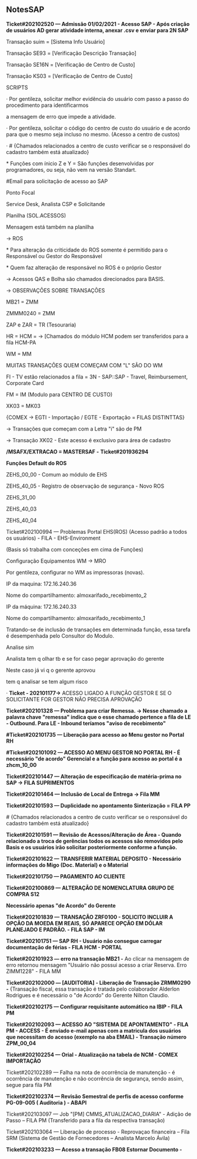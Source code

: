 ## NotesSAP





**Ticket#202102520 — Admissão 01/02/2021 - Acesso SAP - Após criação de usuários AD gerar  atividade interna, anexar .csv e enviar para 2N SAP** 

 

Transação suim = [Sistema Info Usuário] 

Transação SE93 = [Verificação Descrição Transação] 

Transação SE16N = [Verificação de Centro de Custo] 

Transação KS03 = [Verificação de Centro de Custo] 

 

 

SCRIPTS 

 

·     Por gentileza, solicitar melhor evidência do usuário com passo a passo do procedimento para identificarmos 

a mensagem de erro que impede a atividade. 

 

·     Por  gentileza, solicitar o código do centro de custo do usuário e de acordo  para que o mesmo seja incluso no mesmo. (Acesso a centro de custos) 

·     # {Chamados relacionados a centro de custo verificar se o responsável do cadastro também está atualizado} 

 

  \* Funções com ínicio Z e Y = São funções desenvolvidas por programadores, ou seja, não vem na versão Standart. 

 

 

\#Email para solicitação de acesso ao SAP 

 

 Ponto Focal 

 Service Desk, Analista CSP e Solicitande 

 Planilha (SOL.ACESSOS) 

 Mensagem está também na planilha 

 

-> ROS 

 \* Para alteração da criticidade do ROS somente é permitido para o Responsável ou Gestor do Responsável 

 \* Quem faz alteração de responsável no ROS é o próprio Gestor 

 

-> Acessos QAS e Bolha são chamados direcionados para BASIS. 

 

 

-> OBSERVAÇÕES SOBRE TRANSAÇÕES 

MB21 = ZMM 

ZMMM0240 = ZMM 

ZAP e ZAR = TR (Tesouraria) 

HR = HCM = -> [Chamados do módulo HCM podem ser transferidos para a fila HCM-PA 

WM = MM 

MUITAS TRANSAÇÕES QUEM COMEÇAM COM "L" SÃO DO WM 

FI - TV estão relacionados a fila = 3N - SAP::SAP - Travel, Reimbursement, Corporate Card 

FM = IM (Modulo para CENTRO DE CUSTO) 

XK03 = MK03 

{COMEX -> EGTI - Importação / EGTE - Exportação = FILAS DISTINTTAS} 

-> Transações que começam com a Letra "i" são de PM 

-> Transação XK02 - Este acesso é exclusivo para área de cadastro 

 

**/MSAFX/EXTRACAO = MASTERSAF -** **Ticket#201936294** 

 

 

**Funções Default do ROS** 

ZEHS_00_00 - Comum ao módulo de EHS 

ZEHS_40_05 - Registro de observação de segurança - Novo ROS 

ZEHS_31_00 

ZEHS_40_03 

ZEHS_40_04 

Ticket#202100994 — Problemas Portal EHS(ROS) (Acesso padrão a todos os usuários) - FILA - EHS-Environment 

 

 

(Basis só trabalha com conceções em cima de Funções) 

 

Configuração Equipamentos WM -> MRO 

 

Por gentileza, configurar no WM as impressoras (novas). 

IP da maquina: 172.16.240.36 

Nome do compartilhamento: almoxarifado_recebimento_2 

 

IP da máquina: 172.16.240.33 

Nome do compartilhamento: almoxarifado_recebimento_1 

 

 

Tratando-se de inclusão de transações em determinada função, essa tarefa é desempenhada pelo Consultor do Modulo. 

Analise sim 

Analista tem q olhar tb e se for caso pegar aprovação do gerente 

Neste caso já vi q o gerente aprovou 

tem q analisar se tem algum risco 

 

 

·     **Ticket - 202101177->** ACESSO LIGADO A FUNÇÃO GESTOR E SE O SOLICITANTE FOR GESTOR NÃO PRECISA APROVAÇÃO 

 

**Ticket#202101328 — Problema para criar Remessa. -> Nesse chamado a palavra chave  "remessa" indica que o esse chamado pertence a fila de LE - Outbound. Para LE - Inbound teríamos "aviso de  recebimento"** 

 

 

**#Ticket#202101735 — Liberação para acesso ao Menu gestor no Portal RH** 

**#Ticket#202101092 — ACESSO AO MENU GESTOR NO PORTAL RH - É necessário "de acordo" Gerencial e a função para acesso ao portal é a zhcm_10_00** 

 

 

**Ticket#202101447 — Alteração de especificação de matéria-prima no SAP -> FILA SUPRIMENTOS** 

 

**Ticket#202101464 — Inclusão de Local de Entrega -> Fila MM** 

 

**Ticket#202101593 — Duplicidade no apontamento Sinterização = FILA PP** 

 

\# {Chamados relacionados a centro de custo verificar se o responsável do cadastro também está atualizado} 

 

**Ticket#202101591 — Revisão de Acessos/Alteração de Área - Quando relacionado a troca de  gerências todos os acessos são removidos pelo Basis e os usuários irão  solicitar posteriormente conforme a função.** 

 

**Ticket#202101622 — TRANSFERIR MATERIAL DEPOSITO - Necessário informações do Migo (Doc. Material) e o Material** 

 

**Ticket#202101750 — PAGAMENTO AO CLIENTE** 

 

**Ticket#202100869 — ALTERAÇÃO DE NOMENCLATURA GRUPO DE COMPRA S12** 

**Necessário apenas "de Acordo" do Gerente** 

 

**Ticket#202101839 — TRANSAÇÃO ZRF0100 - SOLICITO INCLUIR A OPÇÃO DA MOEDA EM REAIS, SÓ APARECE OPÇÃO EM DÓLAR PLANEJADO E PADRÃO. - FILA SAP - IM** 

 

**Ticket#202101751 — SAP RH - Usuário não consegue carregar documentação de férias - FILA HCM - PORTAL** 

 

**Ticket#202101923 — erro na transação MB21 -** Ao clicar na mensagem de erro retornou mensagem "Usuário não possui acesso a criar Reserva. Erro ZIMM1228" - FILA MM 

 

**Ticket#202102000 — [AUDITORIA] - Liberação de Transação ZRMM0290 -** {Transação fiscal, essa transação é tratada pelo colaborador Alderlon Rodrigues e é necessário o "de Acordo" do Gerente Nilton Claudio. 

 

**Ticket#202102175 — Configurar requisitante automático na IBIP - FILA PM** 

 

**Ticket#202102093 — ACESSO AO "SISTEMA DE APONTAMENTO" - FILA PM - ACCESS - É enviado  e-mail apenas com a matricula dos usuários que necessitam do acesso  (exemplo na aba EMAIL) - Transação número** **ZPM_00_04** 

 

**Ticket#202102254 — Orial - Atualização na tabela de NCM - COMEX IMPORTAÇÃO** 

 

Ticket#202102289 — Falha na nota de ocorrência de manutenção - é ocorrência de manutenção e não ocorrência de segurança, sendo assim, segue para fila PM 

 

**Ticket#202102374 — Revisão Semestral de perfis de acesso conforme PG-09-005 ( Auditoria ) - ABAPI** 

 

Ticket#202103097 — Job "[PM] CMMS_ATUALIZACAO_DIARIA" - Adição de Passo – FILA PM  (Transferido para a fila da respectiva transação) 

 

Ticket#202103064 — Liberação de processo - Reprovaçao financeira – Fila SRM (Sistema de  Gestão de Fornecedores – Analista Marcelo Ávila) 

 

**Ticket#202103233 — Acesso a transação FB08 Estornar Documento -**